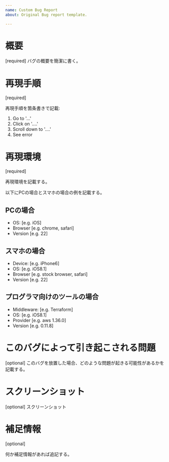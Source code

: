 ```yaml
---
name: Custom Bug Report
about: Original Bug report template.

---
```


# 概要
[required]
バグの概要を簡潔に書く。

# 再現手順
[required]

再現手順を箇条書きで記載:
1. Go to '...'
2. Click on '....'
3. Scroll down to '....'
4. See error

# 再現環境
[required]

再現環境を記載する。

以下にPCの場合とスマホの場合の例を記載する。

## PCの場合
- OS: [e.g. iOS]
- Browser [e.g. chrome, safari]
- Version [e.g. 22]

## スマホの場合
- Device: [e.g. iPhone6]
- OS: [e.g. iOS8.1]
- Browser [e.g. stock browser, safari]
- Version [e.g. 22]

## プログラマ向けのツールの場合
- Middleware: [e.g. Terraform]
- OS: [e.g. iOS8.1]
- Provider [e.g. aws 1.36.0]
- Version [e.g. 0.11.8]

# このバグによって引き起こされる問題
[optional]
このバグを放置した場合、どのような問題が起きる可能性があるかを記載する。

# スクリーンショット
[optional]
スクリーンショット

# 補足情報
[optional]

何か補足情報があれば追記する。
